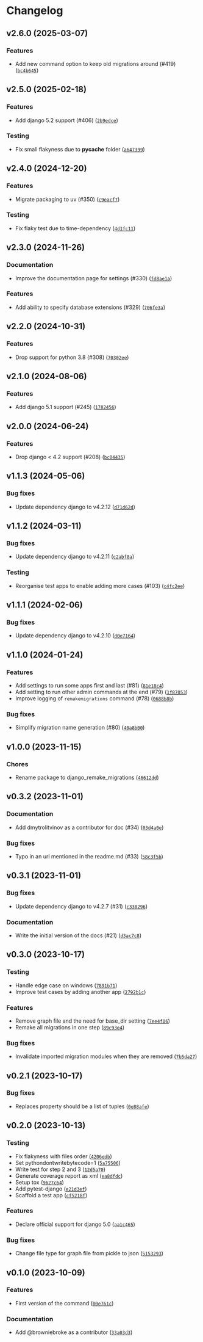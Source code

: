 # Changelog

## v2.6.0 (2025-03-07)

### Features

- Add new command option to keep old migrations around (#419) ([`bc4b645`](https://github.com/browniebroke/django-remake-migrations/commit/bc4b645538d07334e7195cae4d6e4e7a0ef397cd))

## v2.5.0 (2025-02-18)

### Features

- Add django 5.2 support (#406) ([`2b9edce`](https://github.com/browniebroke/django-remake-migrations/commit/2b9edce796bd802c19389055796be3f86537d0cf))

### Testing

- Fix small flakyness due to __pycache__ folder ([`a647399`](https://github.com/browniebroke/django-remake-migrations/commit/a647399b5a721c5932fe5eb88d41340c8324cf14))

## v2.4.0 (2024-12-20)

### Features

- Migrate packaging to uv (#350) ([`c9eacf7`](https://github.com/browniebroke/django-remake-migrations/commit/c9eacf7ca91f17b6532056aecf036c7ca1010e75))

### Testing

- Fix flaky test due to time-dependency ([`4d1fc11`](https://github.com/browniebroke/django-remake-migrations/commit/4d1fc1103da936d2be06fd6780522ea35b880200))

## v2.3.0 (2024-11-26)

### Documentation

- Improve the documentation page for settings (#330) ([`fd8ae1a`](https://github.com/browniebroke/django-remake-migrations/commit/fd8ae1a4bbf0173ca0f8ec0adf6f7d7faa159cba))

### Features

- Add ability to specify database extensions (#329) ([`706fe3a`](https://github.com/browniebroke/django-remake-migrations/commit/706fe3aa72950de6f0ed975534b078ec1cef2010))

## v2.2.0 (2024-10-31)

### Features

- Drop support for python 3.8 (#308) ([`70302ee`](https://github.com/browniebroke/django-remake-migrations/commit/70302eeed10469a08011fbe279789d1da5c73fbd))

## v2.1.0 (2024-08-06)

### Features

- Add django 5.1 support (#245) ([`1782456`](https://github.com/browniebroke/django-remake-migrations/commit/1782456d0ca98c26acc3100b47c35b1910d6db04))

## v2.0.0 (2024-06-24)

### Features

- Drop django < 4.2 support (#208) ([`bc04435`](https://github.com/browniebroke/django-remake-migrations/commit/bc0443552f1115cc14efa8a7260d5ad753b2d426))

## v1.1.3 (2024-05-06)

### Bug fixes

- Update dependency django to v4.2.12 ([`d71d62d`](https://github.com/browniebroke/django-remake-migrations/commit/d71d62dc153b740ecfd5dc4d8f46915b1f2f6eed))

## v1.1.2 (2024-03-11)

### Bug fixes

- Update dependency django to v4.2.11 ([`c2abf8a`](https://github.com/browniebroke/django-remake-migrations/commit/c2abf8a78a319ca1d83b2e435c490eb764ca650d))

### Testing

- Reorganise test apps to enable adding more cases (#103) ([`c4fc2ee`](https://github.com/browniebroke/django-remake-migrations/commit/c4fc2ee86a7819fbb1ef92b6a6439f8a5658ce06))

## v1.1.1 (2024-02-06)

### Bug fixes

- Update dependency django to v4.2.10 ([`d0e7164`](https://github.com/browniebroke/django-remake-migrations/commit/d0e7164172be29abc9be0f2a90be5c6650601ea0))

## v1.1.0 (2024-01-24)

### Features

- Add settings to run some apps first and last (#81) ([`81e18c4`](https://github.com/browniebroke/django-remake-migrations/commit/81e18c42fc8432fbba2aeb07f5ef8052267aedef))
- Add setting to run other admin commands at the end (#79) ([`1f87053`](https://github.com/browniebroke/django-remake-migrations/commit/1f87053feafaaba326b132ae766d4f16f9317165))
- Improve logging of `remakemigrations` command (#78) ([`0688b8b`](https://github.com/browniebroke/django-remake-migrations/commit/0688b8b13a00288db493bd6ee173a7d207bce7bc))

### Bug fixes

- Simplify migration name generation (#80) ([`40a8b00`](https://github.com/browniebroke/django-remake-migrations/commit/40a8b00a5df1883cf328f2b7c3eaac454a55ad50))

## v1.0.0 (2023-11-15)

### Chores

- Rename package to django_remake_migrations ([`46612dd`](https://github.com/browniebroke/django-remake-migrations/commit/46612dd77ef96a0ebfe55d634171f25a7fd8a534))

## v0.3.2 (2023-11-01)

### Documentation

- Add dmytrolitvinov as a contributor for doc (#34) ([`03d4a0e`](https://github.com/browniebroke/django-remake-migrations/commit/03d4a0e286905ac8ff6be4dcab8363207a85032e))

### Bug fixes

- Typo in an url mentioned in the readme.md (#33) ([`58c3f5b`](https://github.com/browniebroke/django-remake-migrations/commit/58c3f5b8fbb5a8d3eb91768f7d97c4c8b06aa24e))

## v0.3.1 (2023-11-01)

### Bug fixes

- Update dependency django to v4.2.7 (#31) ([`c330296`](https://github.com/browniebroke/django-remake-migrations/commit/c3302963a8bdcd948fdbc53c24929b0719e16e26))

### Documentation

- Write the initial version of the docs (#21) ([`d3ac7c8`](https://github.com/browniebroke/django-remake-migrations/commit/d3ac7c82f66f7466f106e39ae0c6ac23b1f34a5a))

## v0.3.0 (2023-10-17)

### Testing

- Handle edge case on windows ([`7891b71`](https://github.com/browniebroke/django-remake-migrations/commit/7891b71426c33324ce8dc7ab0bf59bc5f88d64ba))
- Improve test cases by adding another app ([`2792b1c`](https://github.com/browniebroke/django-remake-migrations/commit/2792b1ca62d0fb077783a987f3e200ea9d38a769))

### Features

- Remove graph file and the need for base_dir setting ([`7ee4f06`](https://github.com/browniebroke/django-remake-migrations/commit/7ee4f0675ca851446ced74867f38fe943bcf94a4))
- Remake all migrations in one step ([`89c93e4`](https://github.com/browniebroke/django-remake-migrations/commit/89c93e4afe265bf3269dd634e258524184bae3ec))

### Bug fixes

- Invalidate imported migration modules when they are removed ([`7b5da27`](https://github.com/browniebroke/django-remake-migrations/commit/7b5da27bbd98cc640ae26e723eff7330573f763a))

## v0.2.1 (2023-10-17)

### Bug fixes

- Replaces property should be a list of tuples ([`0e88afe`](https://github.com/browniebroke/django-remake-migrations/commit/0e88afe164add8f4d888cabfd05b1e9d41b144d3))

## v0.2.0 (2023-10-13)

### Testing

- Fix flakyness with files order ([`4206edb`](https://github.com/browniebroke/django-remake-migrations/commit/4206edbda6ecb9803821ec4d4885d35c6b93a763))
- Set pythondontwritebytecode=1 ([`5a75506`](https://github.com/browniebroke/django-remake-migrations/commit/5a75506f6082b85a78d396585e490de0d0e499f3))
- Write test for step 2 and 3 ([`12d5a70`](https://github.com/browniebroke/django-remake-migrations/commit/12d5a70659e3f0a93c0b76dcdafb46425a529dcf))
- Generate coverage report as xml ([`ea8dfdc`](https://github.com/browniebroke/django-remake-migrations/commit/ea8dfdc1946e6e441b7e4a4eca269f9da07b2e82))
- Setup tox ([`9627c64`](https://github.com/browniebroke/django-remake-migrations/commit/9627c64ad2ab52dc649bfd986c7cdec6611de6e6))
- Add pytest-django ([`e21d3ef`](https://github.com/browniebroke/django-remake-migrations/commit/e21d3ef4d93e5e548340ae6194cdbe1fa63084d9))
- Scaffold a test app ([`cf5218f`](https://github.com/browniebroke/django-remake-migrations/commit/cf5218f73e2247912ccca34b2637adff91dcd59c))

### Features

- Declare official support for django 5.0 ([`aa1c465`](https://github.com/browniebroke/django-remake-migrations/commit/aa1c465329ab90bd19d0c5fa165f095b329c40f0))

### Bug fixes

- Change file type for graph file from pickle to json ([`5153293`](https://github.com/browniebroke/django-remake-migrations/commit/515329355cc614049ed5146a665a4bda3242b485))

## v0.1.0 (2023-10-09)

### Features

- First version of the command ([`00e761c`](https://github.com/browniebroke/django-remake-migrations/commit/00e761ccfbef62156b74c4445f1bc825bad71aca))

### Documentation

- Add @browniebroke as a contributor ([`33a03d3`](https://github.com/browniebroke/django-remake-migrations/commit/33a03d3f0859bf6b416523f63b54c3e279f52e95))
